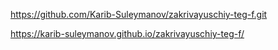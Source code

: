 https://github.com/Karib-Suleymanov/zakrivayuschiy-teg-f.git 

https://karib-suleymanov.github.io/zakrivayuschiy-teg-f/